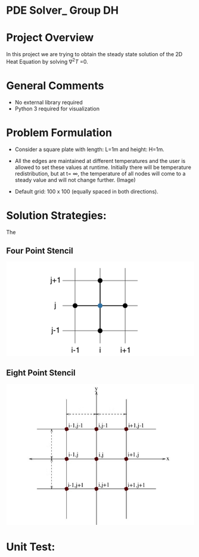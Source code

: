 # PDE Solver_ Group DH

# Project Overview
In this project we are trying to obtain the steady state solution of the 2D Heat Equation by solving  $`\nabla^2 T`$ =0. 

# General Comments
- No external library required 
- Python 3 required for visualization

# Problem Formulation
- Consider a square plate with length: L=1m and height: H=1m.

- All the edges are maintained at different temperatures and the user is allowed to set these values at runtime. Initially there will be temperature redistribution, but at t= $`\infty`$, the temperature of all nodes will come to a steady value and will not change further.
(Image)
- Default grid: 100 x 100 (equally spaced in both directions).
# Solution Strategies:
The 
## Four Point Stencil
![5 point stencil](/images/5pt_stencil.png)
## Eight Point Stencil
![8 point point stencil](/images/8pt_stencil.jpg)
# Unit Test:






 
